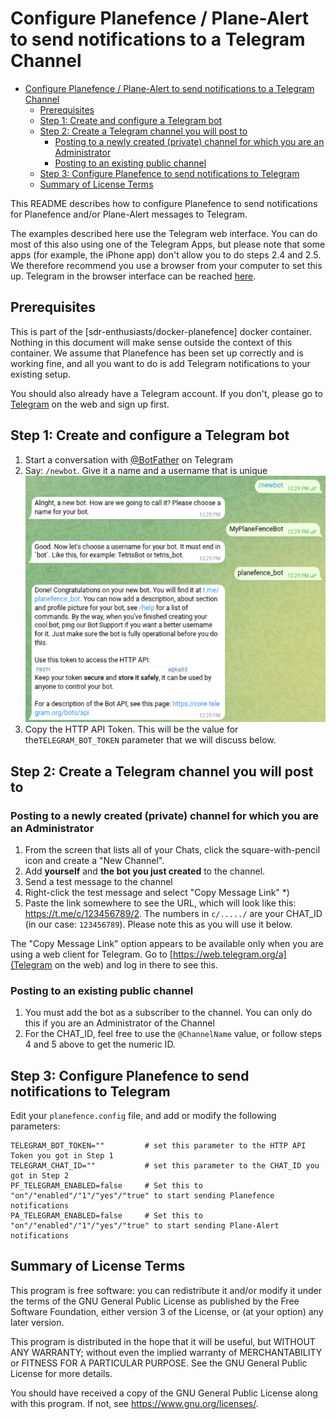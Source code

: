 # Configure Planefence / Plane-Alert to send notifications to a Telegram Channel

- [Configure Planefence / Plane-Alert to send notifications to a Telegram Channel](#configure-planefence--plane-alert-to-send-notifications-to-a-telegram-channel)
  - [Prerequisites](#prerequisites)
  - [Step 1: Create and configure a Telegram bot](#step-1-create-and-configure-a-telegram-bot)
  - [Step 2: Create a Telegram channel you will post to](#step-2-create-a-telegram-channel-you-will-post-to)
    - [Posting to a newly created (private) channel for which you are an Administrator](#posting-to-a-newly-created-private-channel-for-which-you-are-an-administrator)
    - [Posting to an existing public channel](#posting-to-an-existing-public-channel)
  - [Step 3: Configure Planefence to send notifications to Telegram](#step-3-configure-planefence-to-send-notifications-to-telegram)
  - [Summary of License Terms](#summary-of-license-terms)

This README describes how to configure Planefence to send notifications for Planefence and/or Plane-Alert messages to Telegram.

The examples described here use the Telegram web interface. You can do most of this also using one of the Telegram Apps, but please note that some apps (for example, the iPhone app) don't allow you to do steps 2.4 and 2.5. We therefore recommend you use a browser from your computer to set this up. Telegram in the browser interface can be reached [here](https://web.telegram.org/a/).

## Prerequisites

This is part of the [sdr-enthusiasts/docker-planefence] docker container. Nothing in this document will make sense outside the context of this container. We assume that Planefence has been set up correctly and is working fine, and all you want to do is add Telegram notifications to your existing setup.

You should also already have a Telegram account. If you don't, please go to [Telegram](https://web.telegram.org/a/) on the web and sign up first.

## Step 1: Create and configure a Telegram bot

1. Start a conversation with [@BotFather](https://web.telegram.org/a/#93372553) on Telegram
2. Say: `/newbot`. Give it a name and a username that is unique
![Create a bot](.img/telegram-new-bot.png)
3. Copy the HTTP API Token. This will be the value for the`TELEGRAM_BOT_TOKEN` parameter that we will discuss below.

## Step 2: Create a Telegram channel you will post to

### Posting to a newly created (private) channel for which you are an Administrator

1. From the screen that lists all of your Chats, click the square-with-pencil icon and create a "New Channel".
2. Add **yourself** and **the bot you just created** to the channel.
3. Send a test message to the channel
4. Right-click the test message and select "Copy Message Link" *)
5. Paste the link somewhere to see the URL, which will look like this: <https://t.me/c/123456789/2>. The numbers in `c/...../` are your CHAT_ID (in our case: `123456789`). Please note this as you  will use it below.

The "Copy Message Link" option appears to be available only when you are using a web client for Telegram. Go to [https://web.telegram.org/a](Telegram on the web) and log in there to see this.

### Posting to an existing public channel

1. You must add the bot as a subscriber to the channel. You can only do this if you are an Administrator of the Channel
2. For the CHAT_ID, feel free to use the `@ChannelName` value, or follow steps 4 and 5 above to get the numeric ID.

## Step 3: Configure Planefence to send notifications to Telegram

Edit your `planefence.config` file, and add or modify the following parameters:

```config
TELEGRAM_BOT_TOKEN=""         # set this parameter to the HTTP API Token you got in Step 1
TELEGRAM_CHAT_ID=""           # set this parameter to the CHAT_ID you got in Step 2
PF_TELEGRAM_ENABLED=false     # Set this to "on"/"enabled"/"1"/"yes"/"true" to start sending Planefence notifications
PA_TELEGRAM_ENABLED=false     # Set this to "on"/"enabled"/"1"/"yes"/"true" to start sending Plane-Alert notifications
```

## Summary of License Terms

This program is free software: you can redistribute it and/or modify
it under the terms of the GNU General Public License as published by
the Free Software Foundation, either version 3 of the License, or
(at your option) any later version.

This program is distributed in the hope that it will be useful,
but WITHOUT ANY WARRANTY; without even the implied warranty of
MERCHANTABILITY or FITNESS FOR A PARTICULAR PURPOSE.  See the
GNU General Public License for more details.

You should have received a copy of the GNU General Public License
along with this program.  If not, see <https://www.gnu.org/licenses/>.
